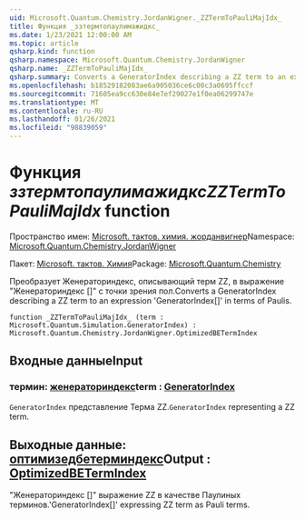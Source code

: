 ```yaml
---
uid: Microsoft.Quantum.Chemistry.JordanWigner._ZZTermToPauliMajIdx_
title: Функция _ззтермтопаулимажидкс_
ms.date: 1/23/2021 12:00:00 AM
ms.topic: article
qsharp.kind: function
qsharp.namespace: Microsoft.Quantum.Chemistry.JordanWigner
qsharp.name: _ZZTermToPauliMajIdx_
qsharp.summary: Converts a GeneratorIndex describing a ZZ term to an expression 'GeneratorIndex[]' in terms of Paulis.
ms.openlocfilehash: b18529182083ae6a905036ce6c00c3a0695ffccf
ms.sourcegitcommit: 71605ea9cc630e84e7ef29027e1f0ea06299747e
ms.translationtype: MT
ms.contentlocale: ru-RU
ms.lasthandoff: 01/26/2021
ms.locfileid: "98839059"
---
```

# <a name="_zztermtopaulimajidx_-function"></a><span data-ttu-id="76a63-102">Функция _ззтермтопаулимажидкс_</span><span class="sxs-lookup"><span data-stu-id="76a63-102">_ZZTermToPauliMajIdx_ function</span></span>

<span data-ttu-id="76a63-103">Пространство имен: [Microsoft. тактов. химия. жорданвигнер](xref:Microsoft.Quantum.Chemistry.JordanWigner)</span><span class="sxs-lookup"><span data-stu-id="76a63-103">Namespace: [Microsoft.Quantum.Chemistry.JordanWigner](xref:Microsoft.Quantum.Chemistry.JordanWigner)</span></span>

<span data-ttu-id="76a63-104">Пакет: [Microsoft. тактов. Химия](https://nuget.org/packages/Microsoft.Quantum.Chemistry)</span><span class="sxs-lookup"><span data-stu-id="76a63-104">Package: [Microsoft.Quantum.Chemistry](https://nuget.org/packages/Microsoft.Quantum.Chemistry)</span></span>


<span data-ttu-id="76a63-105">Преобразует Женераториндекс, описывающий терм ZZ, в выражение "Женераториндекс []" с точки зрения пол.</span><span class="sxs-lookup"><span data-stu-id="76a63-105">Converts a GeneratorIndex describing a ZZ term to an expression 'GeneratorIndex[]' in terms of Paulis.</span></span>

```qsharp
function _ZZTermToPauliMajIdx_ (term : Microsoft.Quantum.Simulation.GeneratorIndex) : Microsoft.Quantum.Chemistry.JordanWigner.OptimizedBETermIndex
```


## <a name="input"></a><span data-ttu-id="76a63-106">Входные данные</span><span class="sxs-lookup"><span data-stu-id="76a63-106">Input</span></span>

### <a name="term--generatorindex"></a><span data-ttu-id="76a63-107">термин: [женераториндекс](xref:Microsoft.Quantum.Simulation.GeneratorIndex)</span><span class="sxs-lookup"><span data-stu-id="76a63-107">term : [GeneratorIndex](xref:Microsoft.Quantum.Simulation.GeneratorIndex)</span></span>

<span data-ttu-id="76a63-108">`GeneratorIndex` представление Терма ZZ.</span><span class="sxs-lookup"><span data-stu-id="76a63-108">`GeneratorIndex` representing a ZZ term.</span></span>



## <a name="output--optimizedbetermindex"></a><span data-ttu-id="76a63-109">Выходные данные: [оптимизедбетерминдекс](xref:Microsoft.Quantum.Chemistry.JordanWigner.OptimizedBETermIndex)</span><span class="sxs-lookup"><span data-stu-id="76a63-109">Output : [OptimizedBETermIndex](xref:Microsoft.Quantum.Chemistry.JordanWigner.OptimizedBETermIndex)</span></span>

<span data-ttu-id="76a63-110">"Женераториндекс []" выражение ZZ в качестве Паулиных терминов.</span><span class="sxs-lookup"><span data-stu-id="76a63-110">'GeneratorIndex[]' expressing ZZ term as Pauli terms.</span></span>